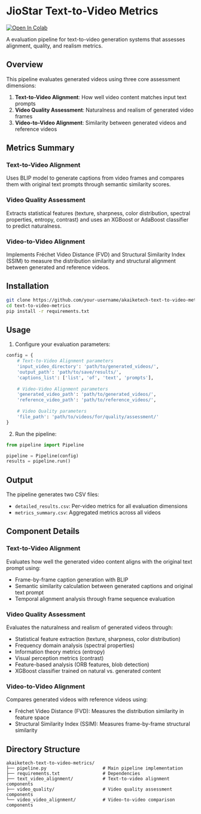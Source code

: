 # JioStar Text-to-Video Metrics  
[![Open In Colab](https://colab.research.google.com/assets/colab-badge.svg)](https://colab.research.google.com/drive/1aL-3bHvYGRtBBsK1hDvg-AzBDvGAR1Nf?usp=sharing)

A  evaluation pipeline for text-to-video generation systems that assesses alignment, quality, and realism metrics.

## Overview

This pipeline evaluates generated videos using three core assessment dimensions:
1. **Text-to-Video Alignment**: How well video content matches input text prompts
2. **Video Quality Assessment**: Naturalness and realism of generated video frames
3. **Video-to-Video Alignment**: Similarity between generated videos and reference videos

## Metrics Summary

### Text-to-Video Alignment
Uses BLIP model to generate captions from video frames and compares them with original text prompts through semantic similarity scores.

### Video Quality Assessment
Extracts statistical features (texture, sharpness, color distribution, spectral properties, entropy, contrast) and uses an XGBoost or AdaBoost classifier to predict naturalness.

### Video-to-Video Alignment
Implements Fréchet Video Distance (FVD) and Structural Similarity Index (SSIM) to measure the distribution similarity and structural alignment between generated and reference videos.

## Installation

```bash
git clone https://github.com/your-username/akaiketech-text-to-video-metrics.git
cd text-to-video-metrics
pip install -r requirements.txt
```

## Usage

1. Configure your evaluation parameters:

```python
config = {
    # Text-to-Video Alignment parameters
    'input_video_directory': 'path/to/generated_videos/',
    'output_path': 'path/to/save/results/',
    'captions_list': ['list', 'of', 'text', 'prompts'],
    
    # Video-Video Alignment parameters
    'generated_video_path': 'path/to/generated_videos/',
    'reference_video_path': 'path/to/reference_videos/',
    
    # Video Quality parameters
    'file_path': 'path/to/videos/for/quality/assessment/'
}
```

2. Run the pipeline:

```python
from pipeline import Pipeline

pipeline = Pipeline(config)
results = pipeline.run()
```

## Output

The pipeline generates two CSV files:
- `detailed_results.csv`: Per-video metrics for all evaluation dimensions
- `metrics_summary.csv`: Aggregated metrics across all videos

## Component Details

### Text-to-Video Alignment
Evaluates how well the generated video content aligns with the original text prompt using:
- Frame-by-frame caption generation with BLIP
- Semantic similarity calculation between generated captions and original text prompt
- Temporal alignment analysis through frame sequence evaluation

### Video Quality Assessment
Evaluates the naturalness and realism of generated videos through:
- Statistical feature extraction (texture, sharpness, color distribution)
- Frequency domain analysis (spectral properties)
- Information theory metrics (entropy)
- Visual perception metrics (contrast)
- Feature-based analysis (ORB features, blob detection)
- XGBoost classifier trained on natural vs. generated content

### Video-to-Video Alignment
Compares generated videos with reference videos using:
- Fréchet Video Distance (FVD): Measures the distribution similarity in feature space
- Structural Similarity Index (SSIM): Measures frame-by-frame structural similarity

## Directory Structure

```
akaiketech-text-to-video-metrics/
├── pipeline.py                     # Main pipeline implementation
├── requirements.txt                # Dependencies
├── text_video_alignment/           # Text-to-video alignment components
├── video_quality/                  # Video quality assessment components
└── video_video_alignment/          # Video-to-video comparison components
```



